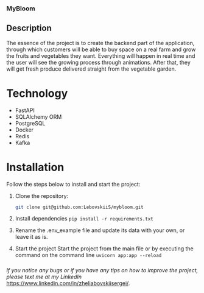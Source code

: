 ### MyBloom

## Description
The essence of the project is to create the backend part of the application, 
through which customers will be able to buy space on a real farm 
and grow the fruits and vegetables they want. Everything will
happen in real time and the user will see the growing process
through animations. After that, they will get fresh produce
delivered straight from the vegetable garden.


# Technology
- FastAPI
- SQLAlchemy ORM
- PostgreSQL
- Docker
- Redis
- Kafka


# Installation
Follow the steps below to install and start the project:

1. Clone the repository:
   ```sh
   git clone git@github.com:LebovskiiS/mybloom.git

2. Install dependencies
 `pip install -r requirements.txt`

3. Rename the .env_example file and update its data with your own, or leave it as is.

4. Start the project
Start the project from the main file or 
by executing the command on the command line 
`uvicorn app:app --reload`



###
_If you notice any bugs or if you have any tips on 
how to improve the project,
please text me at my LinkedIn_
 https://www.linkedin.com/in/zheliabovskiisergei/.

